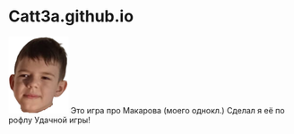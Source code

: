 # Catt3a.github.io
![Иллюстрация к проекту](https://github.com/Catt3a/Catt3a.github.io/blob/main/Makarov.PNG)
Это игра про Макарова (моего однокл.)
Сделал я её по рофлу
Удачной игры!
